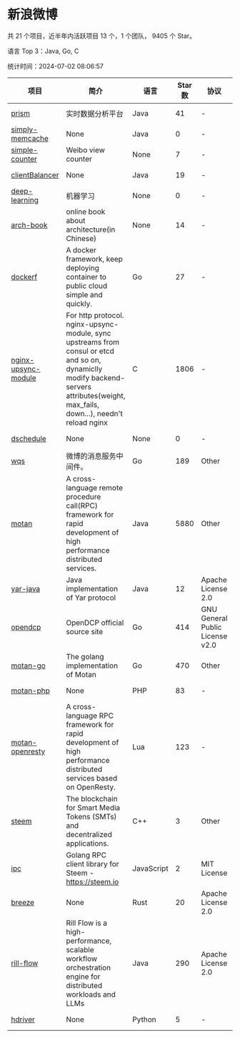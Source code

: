 # 新浪微博

共 21 个项目，近半年内活跃项目 13 个，1 个团队， 9405 个 Star。

语言 Top 3：Java, Go, C

统计时间：2024-07-02 08:06:57

| 项目                                                                   | 简介                                                                                                                                                                                 | 语言       | Star 数 | 协议                            | 创建时间   | 最后更新时间 |
| ---------------------------------------------------------------------- | ------------------------------------------------------------------------------------------------------------------------------------------------------------------------------------ | ---------- | ------- | ------------------------------- | ---------- | ------------ |
| [prism](https://github.com/weibocom/prism)                             | 实时数据分析平台                                                                                                                                                                     | Java       | 41      | -                               | 2013-03-21 | 2024-03-17   |
| [simply-memcache](https://github.com/weibocom/simply-memcache)         | None                                                                                                                                                                                 | Java       | 0       | -                               | 2013-03-21 | 2018-05-08   |
| [simple-counter](https://github.com/weibocom/simple-counter)           | Weibo view counter                                                                                                                                                                   | None       | 7       | -                               | 2013-03-22 | 2020-05-11   |
| [clientBalancer](https://github.com/weibocom/clientBalancer)           | None                                                                                                                                                                                 | Java       | 19      | -                               | 2013-03-22 | 2022-01-17   |
| [deep-learning](https://github.com/weibocom/deep-learning)             | 机器学习                                                                                                                                                                             | None       | 0       | -                               | 2013-09-17 | 2013-09-17   |
| [arch-book](https://github.com/weibocom/arch-book)                     | online book about architecture(in Chinese)                                                                                                                                           | None       | 14      | -                               | 2014-07-08 | 2018-08-28   |
| [dockerf](https://github.com/weibocom/dockerf)                         | A docker framework, keep deploying container to public cloud simple and quickly.                                                                                                     | Go         | 27      | -                               | 2015-06-11 | 2024-05-11   |
| [nginx-upsync-module](https://github.com/weibocom/nginx-upsync-module) | For http protocol. nginx-upsync-module, sync upstreams from consul or etcd and so on, dynamiclly modify backend-servers attributes(weight, max_fails, down...), needn't reload nginx | C          | 1806    | -                               | 2015-09-17 | 2024-06-28   |
| [dschedule](https://github.com/weibocom/dschedule)                     | None                                                                                                                                                                                 | None       | 0       | -                               | 2016-02-19 | 2018-02-23   |
| [wqs](https://github.com/weibocom/wqs)                                 | 微博的消息服务中间件。                                                                                                                                                               | Go         | 189     | Other                           | 2016-04-19 | 2024-06-30   |
| [motan](https://github.com/weibocom/motan)                             | A cross-language remote procedure call(RPC) framework for rapid development of high performance distributed services.                                                                | Java       | 5880    | Other                           | 2016-04-20 | 2024-06-29   |
| [yar-java](https://github.com/weibocom/yar-java)                       | Java implementation of Yar protocol                                                                                                                                                  | Java       | 12      | Apache License 2.0              | 2016-06-23 | 2024-05-07   |
| [opendcp](https://github.com/weibocom/opendcp)                         | OpenDCP official source site                                                                                                                                                         | Go         | 414     | GNU General Public License v2.0 | 2016-12-01 | 2024-03-07   |
| [motan-go](https://github.com/weibocom/motan-go)                       | The golang implementation of Motan                                                                                                                                                   | Go         | 470     | Other                           | 2017-10-30 | 2024-06-19   |
| [motan-php](https://github.com/weibocom/motan-php)                     | None                                                                                                                                                                                 | PHP        | 83      | -                               | 2017-10-30 | 2024-05-27   |
| [motan-openresty](https://github.com/weibocom/motan-openresty)         | A cross-language RPC framework for rapid development of high performance distributed services based on OpenResty.                                                                    | Lua        | 123     | -                               | 2017-10-30 | 2024-06-11   |
| [steem](https://github.com/weibocom/steem)                             | The blockchain for Smart Media Tokens (SMTs) and decentralized applications.                                                                                                         | C++        | 3       | Other                           | 2018-03-06 | 2018-07-06   |
| [ipc](https://github.com/weibocom/ipc)                                 | Golang RPC client library for Steem - https://steem.io                                                                                                                               | JavaScript | 2       | MIT License                     | 2018-04-10 | 2019-04-09   |
| [breeze](https://github.com/weibocom/breeze)                           | None                                                                                                                                                                                 | Rust       | 20      | Apache License 2.0              | 2021-06-11 | 2024-06-27   |
| [rill-flow](https://github.com/weibocom/rill-flow)                     | Rill Flow is a high-performance, scalable workflow orchestration engine for distributed workloads and LLMs                                                                           | Java       | 290     | Apache License 2.0              | 2023-11-03 | 2024-07-02   |
| [hdriver](https://github.com/weibocom/hdriver)                         | None                                                                                                                                                                                 | Python     | 5       | -                               | 2024-01-24 | 2024-06-27   |
